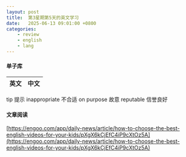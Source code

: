 ```yaml
---
layout: post
title:  第3星期第5天的英文学习
date:   2025-06-13 09:01:00 +0800
categories: 
    - review
    - english
    - lang
---
```


#### 单子库

英文 | 中文
-- | --
tip  提示
inappropriate  不合适
on purpose  故意
reputable   信誉良好

#### 文章阅读

[https://engoo.com/app/daily-news/article/how-to-choose-the-best-english-videos-for-your-kids/pXgX6kCjEfC4iP9cXtOz5A](https://engoo.com/app/daily-news/article/how-to-choose-the-best-english-videos-for-your-kids/pXgX6kCjEfC4iP9cXtOz5A)

